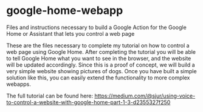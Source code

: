 # google-home-webapp
Files and instructions necessary to build a Google Action for the Google Home or Assistant that lets you control a web page

These are the files necessary to complete my tutorial on how to control a web page using Google Home. After completing the tutorial you will be able to tell Google Home what you want to see in the browser, and the website will be updated accordingly. Since this is a proof of concept, we will build a very simple website showing pictures of dogs. Once you have built a simple solution like this, you can easily extend the functionality to more complex webapps.

The full tutorial can be found here: https://medium.com/@sjur/using-voice-to-control-a-website-with-google-home-part-1-3-d2355327f250
